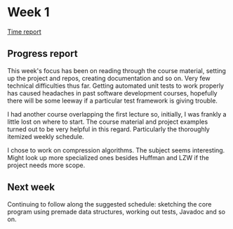 # Week 1
[Time report](https://github.com/aleksinuora/compressionalgos/compressionalgos/documentation/Time_report.md)

## Progress report

This week's focus has been on reading through the course material, setting up
the project and repos, creating documentation and so on. Very few technical
difficulties thus far. Getting automated unit tests to work properly has 
caused headaches in past software development courses, hopefully there will be
some leeway if a particular test framework is giving trouble.

I had another course overlapping the first lecture so, initially, I was
frankly a little lost on where to start. The course material and project
examples turned out to be very helpful in this regard. Particularly the
thoroughly itemized weekly schedule.

I chose to work on compression algorithms. The subject seems interesting.
Might look up more specialized ones besides Huffman and LZW if the project 
needs more scope.

## Next week
Continuing to follow along the suggested schedule: sketching the core program
using premade data structures, working out tests, Javadoc and so on.
